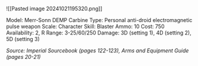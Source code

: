 ![[Pasted image 20241021195320.png]]

Model: Merr-Sonn DEMP Carbine
Type: Personal anti-droid electromagnetic pulse weapon
Scale: Character
Skill: Blaster
Ammo: 10
Cost: 750
Availability: 2, R
Range: 3-25/60/250
Damage: 3D (setting 1), 4D (setting 2), 5D (setting 3)

*Source: Imperial Sourcebook (pages 122-123), Arms and Equipment Guide (pages 20-21)*
